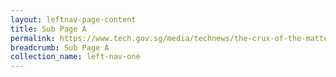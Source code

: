 ```yaml
---
layout: leftnav-page-content
title: Sub Page A
permalink: https://www.tech.gov.sg/media/technews/the-crux-of-the-matter-a-pleasant-user-experience
breadcrumb: Sub Page A
collection_name: left-nav-one
---
```

